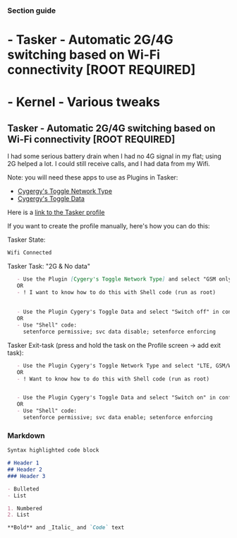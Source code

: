 ### Section guide
# - Tasker - Automatic 2G/4G switching based on Wi-Fi connectivity [ROOT REQUIRED] 
# - Kernel - Various tweaks 


## Tasker - Automatic 2G/4G switching based on Wi-Fi connectivity [ROOT REQUIRED] 
I had some serious battery drain when I had no 4G signal in my flat; using 2G helped a lot. I could still receive calls, and I had data from my Wifi.

Note: you will need these apps to use as Plugins in Tasker:
- [Cygergy's Toggle Network Type](https://forum.xda-developers.com/android/apps-games/widget-toggle-network-type-5-0-xda-t2945406)
- [Cygergy's Toggle Data](https://forum.xda-developers.com/android/apps-games/app-toggle-data-5-0-widget-to-toggle-t2937936)


Here is a [link to the Tasker profile]()

If you want to create the profile manually, here's how you can do this:

Tasker State:
```markdown
Wifi Connected
   ```
Tasker Task: "2G & No data" 
```markdown
   - Use the Plugin [Cygery's Toggle Network Type] and select "GSM only" in configuration
   OR
   - ! I want to know how to do this with Shell code (run as root)
    
    
   - Use the Plugin Cygery's Toggle Data and select "Switch off" in configuration
   OR
   - Use "Shell" code:
     setenforce permissive; svc data disable; setenforce enforcing
   ```
   
   
Tasker Exit-task (press and hold the task on the Profile screen -> add exit task): 
```markdown
   - Use the Plugin Cygery's Toggle Network Type and select "LTE, GSM/WCDMMA" in configuration
   OR
   - ! Want to know how to do this with Shell code (run as root)


   - Use the Plugin Cygery's Toggle Data and select "Switch on" in configuration
   OR
   - Use "Shell" code:
     setenforce permissive; svc data enable; setenforce enforcing
   ```





























### Markdown

```markdown
Syntax highlighted code block

# Header 1
## Header 2
### Header 3

- Bulleted
- List

1. Numbered
2. List

**Bold** and _Italic_ and `Code` text
```

